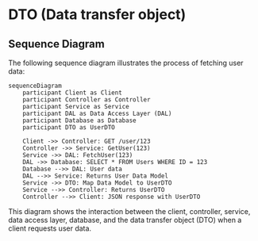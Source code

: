 # DTO (Data transfer object)

## Sequence Diagram

The following sequence diagram illustrates the process of fetching user data:

```mermaid
sequenceDiagram
    participant Client as Client
    participant Controller as Controller
    participant Service as Service
    participant DAL as Data Access Layer (DAL)
    participant Database as Database
    participant DTO as UserDTO

    Client ->> Controller: GET /user/123
    Controller ->> Service: GetUser(123)
    Service ->> DAL: FetchUser(123)
    DAL ->> Database: SELECT * FROM Users WHERE ID = 123
    Database -->> DAL: User data
    DAL -->> Service: Returns User Data Model
    Service ->> DTO: Map Data Model to UserDTO
    Service -->> Controller: Returns UserDTO
    Controller -->> Client: JSON response with UserDTO
```

This diagram shows the interaction between the client, controller, service, data access layer, database, and the data transfer object (DTO) when a client requests user data.
